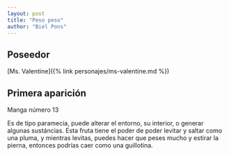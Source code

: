 ```yaml
---
layout: post
title: "Peso peso"
author: "Biel Pons"
---
```


## Poseedor

[Ms. Valentine]({% link personajes/ms-valentine.md %})

## Primera aparición

Manga número 13

 Es de tipo paramecia, puede alterar el entorno, su interior, o generar algunas sustáncias. Esta fruta tiene el poder de poder levitar y saltar como una pluma, y mientras levitas, puedes hacer que peses mucho y estirar la pierna, entonces podrías caer como una guillotina.